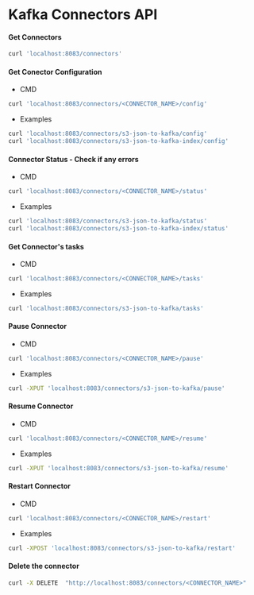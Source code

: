 # Kafka Connectors API 

#### Get Connectors

```bash
curl 'localhost:8083/connectors'
```

#### Get Conector Configuration

- CMD

```bash
curl 'localhost:8083/connectors/<CONNECTOR_NAME>/config'
```

- Examples

```bash
curl 'localhost:8083/connectors/s3-json-to-kafka/config'
curl 'localhost:8083/connectors/s3-json-to-kafka-index/config'
```

#### Connector Status - Check if any errors

- CMD

```bash
curl 'localhost:8083/connectors/<CONNECTOR_NAME>/status'
```

- Examples

```bash
curl 'localhost:8083/connectors/s3-json-to-kafka/status'
curl 'localhost:8083/connectors/s3-json-to-kafka-index/status'
```
#### Get Connector's tasks 

- CMD

```bash
curl 'localhost:8083/connectors/<CONNECTOR_NAME>/tasks'
```

- Examples

```bash
curl 'localhost:8083/connectors/s3-json-to-kafka/tasks'
```
#### Pause Connector

- CMD

```bash
curl 'localhost:8083/connectors/<CONNECTOR_NAME>/pause'
```

- Examples

```bash
curl -XPUT 'localhost:8083/connectors/s3-json-to-kafka/pause'
```
#### Resume Connector

- CMD

```bash
curl 'localhost:8083/connectors/<CONNECTOR_NAME>/resume'
```

- Examples

```bash
curl -XPUT 'localhost:8083/connectors/s3-json-to-kafka/resume'
```

#### Restart Connector

- CMD

```bash
curl 'localhost:8083/connectors/<CONNECTOR_NAME>/restart'
```

- Examples

```bash
curl -XPOST 'localhost:8083/connectors/s3-json-to-kafka/restart'
```

#### Delete the connector

```bash
curl -X DELETE  "http://localhost:8083/connectors/<CONNECTOR_NAME>"
```
